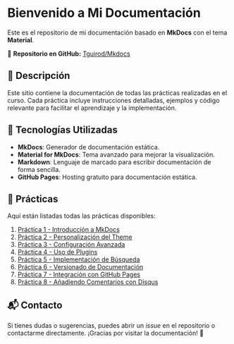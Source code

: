 # Bienvenido a Mi Documentación

Este es el repositorio de mi documentación basado en **MkDocs** con el tema **Material**.

📌 **Repositorio en GitHub:** [Tguirod/Mkdocs](https://github.com/Tguirod/Mkdocs)

## 📖 Descripción
Este sitio contiene la documentación de todas las prácticas realizadas en el curso. Cada práctica incluye instrucciones detalladas, ejemplos y código relevante para facilitar el aprendizaje y la implementación.

## 🚀 Tecnologías Utilizadas
- **MkDocs**: Generador de documentación estática.
- **Material for MkDocs**: Tema avanzado para mejorar la visualización.
- **Markdown**: Lenguaje de marcado para escribir documentación de forma sencilla.
- **GitHub Pages**: Hosting gratuito para documentación estática.

## 📖 Prácticas
Aquí están listadas todas las prácticas disponibles:

1. [Práctica 1 - Introducción a MkDocs](docs/practica1.md)
2. [Práctica 2 - Personalización del Theme](docs/practica2.md)
3. [Práctica 3 - Configuración Avanzada](docs/practica3.md)
4. [Práctica 4 - Uso de Plugins](docs/practica4.md)
5. [Práctica 5 - Implementación de Búsqueda](docs/practica5.md)
6. [Práctica 6 - Versionado de Documentación](docs/practica6.md)
7. [Práctica 7 - Integración con GitHub Pages](docs/practica7.md)
8. [Práctica 8 - Añadiendo Comentarios con Disqus](docs/practica8.md)

## 📬 Contacto
Si tienes dudas o sugerencias, puedes abrir un *issue* en el repositorio o contactarme directamente. ¡Gracias por visitar la documentación! 🚀
